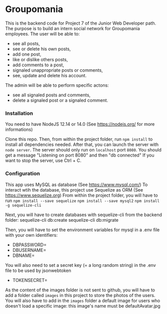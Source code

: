 # Groupomania #

This is the backend code for Project 7 of the Junior Web Developer path.
The purpose is to build an intern social network for Groupomania employees.
The user will be able to:
- see all posts,
- see or delete his own posts,
- add one post,
- like or dislike others posts,
- add comments to a post,
- signaled unappropriate posts or comments,
- see, update and delete his account.

The admin will be able to perform specific actons:
- see all signaled posts and comments,
- delete a signaled post or a signaled comment.

### Installation ###

You need to have NodeJS 12.14 or 14.0 (See https://nodejs.org/ for more informations)

Clone this repo.
Then, from within the project folder, run `npm install` to install all dependencies
needed.
After that, you can launch the server with `node server`.
The server should only run on `localhost` port `8080`.
You should get a message "Listening on port 8080" and then "db connected"
If you want to stop the server, use Ctrl + C.

### Configuration ###

This app uses MySQL as database (See https://www.mysql.com/)
To interact wtih the database, this project use Sequelize as ORM (See https://www.sequelize.org)
From within the project folder, you will have to run
`npm install --save sequelize`
`npm install --save mysql2`
`npm install -g sequelize-cli`

Next, you will have to create databases with sequelize-cli from the backend folder:
sequelize-cli db:create
sequelize-cli db:migrate

Then, you will have to set the environment variables for mysql in a .env file with
your own identifiers:
- DBPASSWORD=<your password>
- DBUSERNAME=<your username>
- DBNAME=<the name of your db>

You will also need to set a secret key (= a long random string) in the .env file
to be used by jsonwebtoken
- TOKENSECRET=<your long random string>

As the content of the images folder is not sent to github, you will have to add a
folder called `images` in this project to store the photos of the users.
You will also have to add in the `images` folder a default image for users who
doesn't load a specific image: this image's name must be defaultAvatar.jpg
